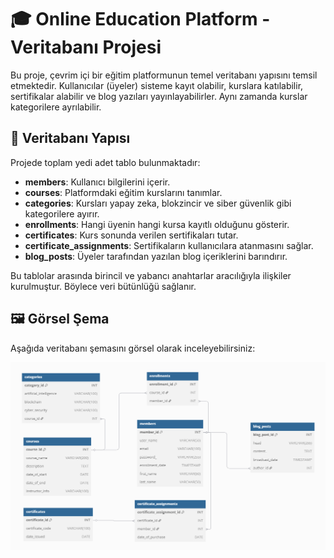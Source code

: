 # 🎓 Online Education Platform - Veritabanı Projesi

Bu proje, çevrim içi bir eğitim platformunun temel veritabanı yapısını temsil etmektedir. Kullanıcılar (üyeler) sisteme kayıt olabilir, kurslara katılabilir, sertifikalar alabilir ve blog yazıları yayınlayabilirler. Aynı zamanda kurslar kategorilere ayrılabilir.

## 🧱 Veritabanı Yapısı

Projede toplam yedi adet tablo bulunmaktadır:

- **members**: Kullanıcı bilgilerini içerir.
- **courses**: Platformdaki eğitim kurslarını tanımlar.
- **categories**: Kursları yapay zeka, blokzincir ve siber güvenlik gibi kategorilere ayırır.
- **enrollments**: Hangi üyenin hangi kursa kayıtlı olduğunu gösterir.
- **certificates**: Kurs sonunda verilen sertifikaları tutar.
- **certificate_assignments**: Sertifikaların kullanıcılara atanmasını sağlar.
- **blog_posts**: Üyeler tarafından yazılan blog içeriklerini barındırır.

Bu tablolar arasında birincil ve yabancı anahtarlar aracılığıyla ilişkiler kurulmuştur. Böylece veri bütünlüğü sağlanır.

## 🖼️ Görsel Şema

Aşağıda veritabanı şemasını görsel olarak inceleyebilirsiniz:

![Veritabanı Şeması](./OnlineEducationPlatformSchema.png)




